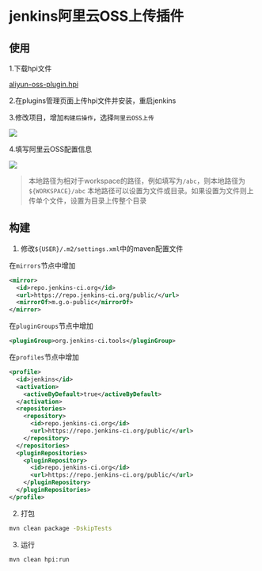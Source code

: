 # jenkins阿里云OSS上传插件

## 使用

1.下载hpi文件

[aliyun-oss-plugin.hpi](https://github.com/raylax/jenkins-aliyun-oss-plugin/releases/download/v1.0-RELEASE/aliyun-oss-plugin.hpi)

2.在plugins管理页面上传hpi文件并安装，重启jenkins

3.修改项目，增加`构建后操作`，选择`阿里云OSS上传`

![](https://github.com/raylax/jenkins-aliyun-oss-plugin/raw/master/image/step1.png)

4.填写阿里云OSS配置信息

![](https://github.com/raylax/jenkins-aliyun-oss-plugin/raw/master/image/step2.png)

> 本地路径为相对于workspace的路径，例如填写为`/abc`，则本地路径为`${WORKSPACE}/abc`
本地路径可以设置为文件或目录。如果设置为文件则上传单个文件，设置为目录上传整个目录

## 构建

1. 修改`${USER}/.m2/settings.xml`中的maven配置文件

在`mirrors`节点中增加
```xml
<mirror>
  <id>repo.jenkins-ci.org</id>
  <url>https://repo.jenkins-ci.org/public/</url>
  <mirrorOf>m.g.o-public</mirrorOf>
</mirror>
```
在`pluginGroups`节点中增加
```xml
<pluginGroup>org.jenkins-ci.tools</pluginGroup>
```
在`profiles`节点中增加
```xml
<profile>
  <id>jenkins</id>
  <activation>
    <activeByDefault>true</activeByDefault>
  </activation>
  <repositories>
    <repository>
      <id>repo.jenkins-ci.org</id>
      <url>https://repo.jenkins-ci.org/public/</url>
    </repository>
  </repositories>
  <pluginRepositories>
    <pluginRepository>
      <id>repo.jenkins-ci.org</id>
      <url>https://repo.jenkins-ci.org/public/</url>
    </pluginRepository>
  </pluginRepositories>
</profile>
```

2. 打包
```bash
mvn clean package -DskipTests
```

3. 运行
```bash
mvn clean hpi:run
```
